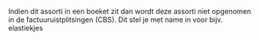 Indien dit assorti in een boeket zit dan wordt deze assorti niet opgenomen in de factuuruistplitsingen (CBS). Dit stel je met name in voor bijv. elastiekjes